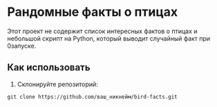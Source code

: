 # Рандомные факты о птицах

Этот проект не содержит список интересных фактов о птицах и небольшой скрипт на Python, который выводит случайный факт при 0запуске.

## Как использовать

1. Склонируйте репозиторий:
```bas
git clone https://github.com/ваш_никнейм/bird-facts.git
